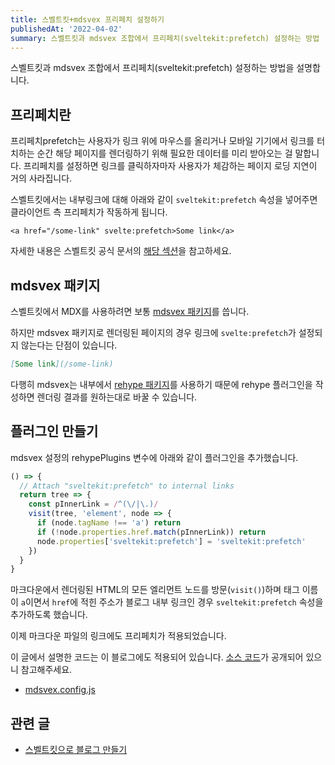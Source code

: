 ```yaml
---
title: 스벨트킷+mdsvex 프리페치 설정하기
publishedAt: '2022-04-02'
summary: 스벨트킷과 mdsvex 조합에서 프리페치(sveltekit:prefetch) 설정하는 방법
---
```

스벨트킷과 mdsvex 조합에서 프리페치(sveltekit:prefetch) 설정하는 방법을 설명합니다.

## 프리페치란

프리페치prefetch는 사용자가 링크 위에 마우스를 올리거나 모바일 기기에서 링크를 터치하는 순간
해당 페이지를 렌더링하기 위해 필요한 데이터를 미리 받아오는 걸 말합니다. 프리페치를 설정하면
링크를 클릭하자마자 사용자가 체감하는 페이지 로딩 지연이 거의 사라집니다.

스벨트킷에서는 내부링크에 대해 아래와 같이 `sveltekit:prefetch` 속성을 넣어주면 클라이언트
측 프리페치가 작동하게 됩니다.

```svelte
<a href="/some-link" svelte:prefetch>Some link</a>
```

자세한 내용은 스벨트킷 공식 문서의
[해당 섹션](https://kit.svelte.dev/docs/a-options#sveltekit-prefetch)을 참고하세요.

## mdsvex 패키지

스벨트킷에서 MDX를 사용하려면 보통 [mdsvex 패키지](https://mdsvex.pngwn.io/)를 씁니다.

하지만 mdsvex 패키지로 렌더링된 페이지의 경우 링크에 `svelte:prefetch`가 설정되지 않는다는
단점이 있습니다.

```markdown
[Some link](/some-link)
```

다행히 mdsvex는 내부에서 [rehype 패키지](https://github.com/rehypejs/rehype)를
사용하기 때문에 rehype 플러그인을 작성하면 렌더링 결과를 원하는대로 바꿀 수 있습니다.

## 플러그인 만들기

mdsvex 설정의 rehypePlugins 변수에 아래와 같이 플러그인을 추가했습니다.

```js
() => {
  // Attach "sveltekit:prefetch" to internal links
  return tree => {
    const pInnerLink = /^(\/|\.)/
    visit(tree, 'element', node => {
      if (node.tagName !== 'a') return
      if (!node.properties.href.match(pInnerLink)) return
      node.properties['sveltekit:prefetch'] = 'sveltekit:prefetch'
    })
  }
}
```

마크다운에서 렌더링된 HTML의 모든 엘리먼트 노드를 방문(`visit()`)하며 태그 이름이 `a`이면서
`href`에 적힌 주소가 블로그 내부 링크인 경우 `sveltekit:prefetch` 속성을 추가하도록
했습니다.

이제 마크다운 파일의 링크에도 프리페치가 적용되었습니다.

이 글에서 설명한 코드는 이 블로그에도 적용되어 있습니다.
[소스 코드](https://github.com/gongbughim/blog)가 공개되어 있으니 참고해주세요.

* [mdsvex.config.js](https://github.com/gongbughim/blog/blob/main/mdsvex.config.js)

## 관련 글

* [스벨트킷으로 블로그 만들기](/posts/sveltekit-blog)
